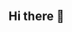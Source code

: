## Hi there 👋

<!--
**VinceVLL/VinceVLL** is a ✨ _special_ ✨ repository because its `README.md` (this file) appears on your GitHub profile.

Here are some ideas to get you started:

- 🔭 I’m currently working on my brain
- 🌱 I’m currently learning how to code
- 👯 I’m looking to collaborate on something
- 🤔 I’m looking for help with how to learn coding
- 💬 Ask me about nothing, tell me about everything
- 📫 How to reach me: idk
- 😄 Pronouns: he/him/his
- ⚡ Fun fact: i need guidance
-->
